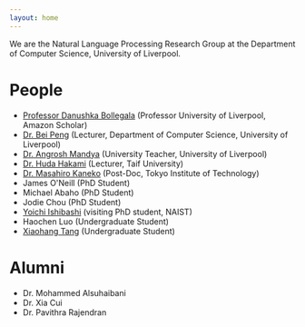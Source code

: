 ```yaml
---
layout: home
---
```


We are the Natural Language Processing Research Group at the Department of Computer Science, University of Liverpool.

# People
- [Professor Danushka Bollegala](https://danushka.net/) (Professor University of Liverpool, Amazon Scholar)
- [Dr. Bei Peng](https://beipeng.github.io/) (Lecturer, Department of Computer Science, University of Liverpool)
- [Dr. Angrosh Mandya](https://scholar.google.com/citations?user=V2IwYWQAAAAJ&hl=en) (University Teacher, University of Liverpool)
- [Dr. Huda Hakami](https://scholar.google.com/citations?user=c1M8KpwAAAAJ&hl=en) (Lecturer, Taif University)
- [Dr. Masahiro Kaneko](https://sites.google.com/view/masahirokaneko) (Post-Doc, Tokyo Institute of Technology)
- James O'Neill (PhD Student)
- Michael Abaho (PhD Student)
- Jodie Chou (PhD Student)
- [Yoichi Ishibashi](https://yoichi1484.github.io/) (visiting PhD student, NAIST)
- Haochen Luo (Undergraduate Student)
- [Xiaohang Tang](https://xiaohang-tang.github.io/) (Undergraduate Student)


# Alumni
- Dr. Mohammed Alsuhaibani
- Dr. Xia Cui
- Dr. Pavithra Rajendran


